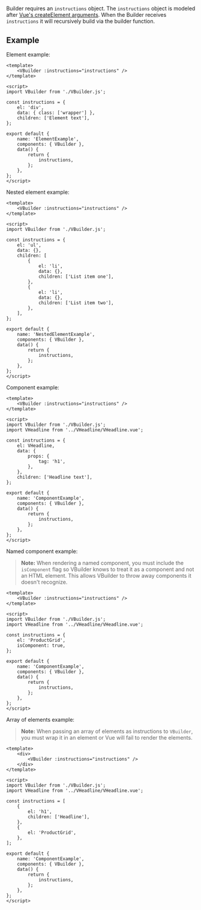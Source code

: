 #

Builder requires an `instructions` object. The `instructions` object is modeled after [Vue's createElement arguments](https://vuejs.org/v2/guide/render-function.html#createElement-Arguments). When the Builder receives `instructions` it will recursively build via the builder function.

## Example

Element example:

```vue
<template>
    <VBuilder :instructions="instructions" />
</template>

<script>
import VBuilder from './VBuilder.js';

const instructions = {
    el: 'div',
    data: { class: ['wrapper'] },
    children: ['Element text'],
};

export default {
    name: 'ElementExample',
    components: { VBuilder },
    data() {
        return {
            instructions,
        };
    },
};
</script>
```

Nested element example:

```vue
<template>
    <VBuilder :instructions="instructions" />
</template>

<script>
import VBuilder from './VBuilder.js';

const instructions = {
    el: 'ul',
    data: {},
    children: [
        {
            el: 'li',
            data: {},
            children: ['List item one'],
        },
        {
            el: 'li',
            data: {},
            children: ['List item two'],
        },
    ],
};

export default {
    name: 'NestedElementExample',
    components: { VBuilder },
    data() {
        return {
            instructions,
        };
    },
};
</script>
```

Component example:

```vue
<template>
    <VBuilder :instructions="instructions" />
</template>

<script>
import VBuilder from './VBuilder.js';
import VHeadline from '../VHeadline/VHeadline.vue';

const instructions = {
    el: VHeadline,
    data: {
        props: {
            tag: 'h1',
        },
    },
    children: ['Headline text'],
};

export default {
    name: 'ComponentExample',
    components: { VBuilder },
    data() {
        return {
            instructions,
        };
    },
};
</script>
```

Named component example:

> **Note:** When rendering a named component, you must include the `isComponent` flag so VBuilder knows to treat it as a component and not an HTML element. This allows VBuilder to throw away components it doesn't recognize.

```vue
<template>
    <VBuilder :instructions="instructions" />
</template>

<script>
import VBuilder from './VBuilder.js';
import VHeadline from '../VHeadline/VHeadline.vue';

const instructions = {
    el: 'ProductGrid',
    isComponent: true,
};

export default {
    name: 'ComponentExample',
    components: { VBuilder },
    data() {
        return {
            instructions,
        };
    },
};
</script>
```

Array of elements example:

> **Note:** When passing an array of elements as instructions to `VBuilder`, you must wrap it in an element or Vue will fail to render the elements.

```vue
<template>
    <div>
        <VBuilder :instructions="instructions" />
    </div>
</template>

<script>
import VBuilder from './VBuilder.js';
import VHeadline from '../VHeadline/VHeadline.vue';

const instructions = [
    {
        el: 'h1',
        children: ['Headline'],
    },
    {
        el: 'ProductGrid',
    },
];

export default {
    name: 'ComponentExample',
    components: { VBuilder },
    data() {
        return {
            instructions,
        };
    },
};
</script>
```
